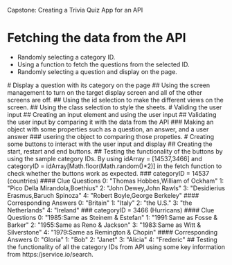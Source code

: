 Capstone: Creating a Trivia Quiz App for an API

# Fetching the data from the API
<ul>
    <li>Randomly selecting a category ID.</li>
    <li> Using a function to fetch the questions from the selected ID.</li>
    <li>Randomly selecting a question and display on the page.</li>
</ul>
# Display a question with its category on the page
    ## Using the screen management to turn on the target display screen 
    and all of the other screens are off.
    ## Using the id selection to make the different views on the screen.
    ## Using the class selection to style the sheets.
# Validing the user input
    ## Creating an input element and using the user input
    ## Validating the user input by comparing it with the data from the API 
        ### Making an object with some properties such as a question, an answer, 
            and a user answer
        ### usering the object to comparing those propeties.
# Creating some buttons to interact with the user input and display
    ## Creating the start, restart and end buttons.
    ## Testing the functionality of the buttons by using the sample category IDs.
        By using idArray = [14537,3466] and categoryID = idArray[Math.floor(Math.random()*2)] in the fetch function to check whether the buttons work as expected.
            ### categoryID = 14537 (countries)
                #### Clue Questions
                    0: "Thomas Hobbes,William of Ockham"
                    1: "Pico Della Mirandola,Boethius"
                    2: "John Dewey,John Rawls"
                    3: "Desidierius Erasmus,Baruch Spinoza"
                    4: "Robert Boyle,George Berkeley"
                #### Corresponding Answers
                    0: "Britain"
                    1: "Italy"
                    2: "the U.S."
                    3: "the Netherlands"
                    4: "Ireland"
            ### categoryID = 3466 (Hurricans)
                #### Clue Questions
                    0: "1985:Same as Steinem & Estefan"
                    1: "1991:Same as Fosse & Barker"
                    2: "1955:Same as Reno & Jackson"
                    3: "1983:Same as Witt & Silverstone"
                    4: "1979:Same as Remington & Chopin"
                #### Corresponding Answers
                    0: "Gloria"
                    1: "Bob"
                    2: "Janet"
                    3: "Alicia"
                    4: "Frederic"
    ##  Testing the functionality of all the category IDs from API using some key information from
        https:/jservice.io/search.

